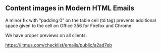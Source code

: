 ## Content images in Modern HTML Emails

A minor fix with "padding:0" on the table cell (td tag) prevents
additional space given to the cell on Office 356 for Firefox and Chrome.

We have proper previews on all clients.


https://litmus.com/checklist/emails/public/a2ad7eb